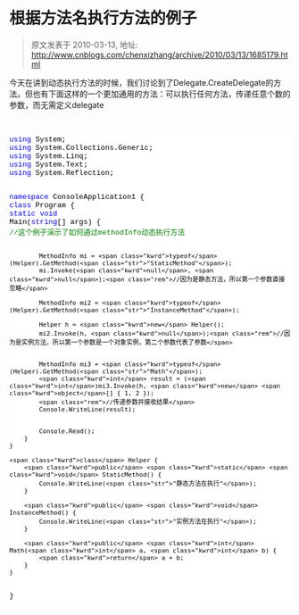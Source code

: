 # 根据方法名执行方法的例子 
> 原文发表于 2010-03-13, 地址: http://www.cnblogs.com/chenxizhang/archive/2010/03/13/1685179.html 


<p>今天在讲到动态执行方法的时候，我们讨论到了Delegate.CreateDelegate的方法。但也有下面这样的一个更加通用的方法：可以执行任何方法，传递任意个数的参数，而无需定义delegate</p> <p>&nbsp;</p><pre class="csharpcode"><span class="kwrd">using</span> System;
<span class="kwrd">using</span> System.Collections.Generic;
<span class="kwrd">using</span> System.Linq;
<span class="kwrd">using</span> System.Text;
<span class="kwrd">using</span> System.Reflection;

<span class="kwrd">namespace</span> ConsoleApplication1
{
    <span class="kwrd">class</span> Program
    {
        <span class="kwrd">static</span> <span class="kwrd">void</span> Main(<span class="kwrd">string</span>[] args)
        {
            <span class="rem">//这个例子演示了如何通过methodInfo动态执行方法</span>

            MethodInfo mi = <span class="kwrd">typeof</span>(Helper).GetMethod(<span class="str">"StaticMethod"</span>);
            mi.Invoke(<span class="kwrd">null</span>, <span class="kwrd">null</span>);<span class="rem">//因为是静态方法，所以第一个参数直接忽略</span>

            MethodInfo mi2 = <span class="kwrd">typeof</span>(Helper).GetMethod(<span class="str">"InstanceMethod"</span>);

            Helper h = <span class="kwrd">new</span> Helper();
            mi2.Invoke(h, <span class="kwrd">null</span>);<span class="rem">//因为是实例方法，所以第一个参数是一个对象实例，第二个参数代表了参数</span>


            MethodInfo mi3 = <span class="kwrd">typeof</span>(Helper).GetMethod(<span class="str">"Math"</span>);
            <span class="kwrd">int</span> result = (<span class="kwrd">int</span>)mi3.Invoke(h, <span class="kwrd">new</span> <span class="kwrd">object</span>[] { 1, 2 });
            <span class="rem">//传递参数并接收结果</span>
            Console.WriteLine(result);


            Console.Read();
        }
    }

    <span class="kwrd">class</span> Helper {
        <span class="kwrd">public</span> <span class="kwrd">static</span> <span class="kwrd">void</span> StaticMethod() {
            Console.WriteLine(<span class="str">"静态方法在执行"</span>);
        }

        <span class="kwrd">public</span> <span class="kwrd">void</span> InstanceMethod() {
            Console.WriteLine(<span class="str">"实例方法在执行"</span>);
        }

        <span class="kwrd">public</span> <span class="kwrd">int</span> Math(<span class="kwrd">int</span> a, <span class="kwrd">int</span> b) {
            <span class="kwrd">return</span> a + b;
        }
    }
}
</pre>
<style type="text/css">.csharpcode, .csharpcode pre
{
	font-size: small;
	color: black;
	font-family: consolas, "Courier New", courier, monospace;
	background-color: #ffffff;
	/*white-space: pre;*/
}
.csharpcode pre { margin: 0em; }
.csharpcode .rem { color: #008000; }
.csharpcode .kwrd { color: #0000ff; }
.csharpcode .str { color: #006080; }
.csharpcode .op { color: #0000c0; }
.csharpcode .preproc { color: #cc6633; }
.csharpcode .asp { background-color: #ffff00; }
.csharpcode .html { color: #800000; }
.csharpcode .attr { color: #ff0000; }
.csharpcode .alt 
{
	background-color: #f4f4f4;
	width: 100%;
	margin: 0em;
}
.csharpcode .lnum { color: #606060; }
</style>